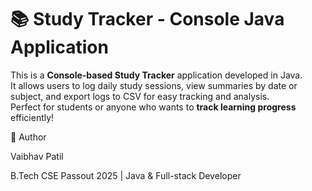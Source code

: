 
# 📚 Study Tracker - Console Java Application  

This is a **Console-based Study Tracker** application developed in Java.  
It allows users to log daily study sessions, view summaries by date or subject, and export logs to CSV for easy tracking and analysis.  
Perfect for students or anyone who wants to **track learning progress** efficiently!

🌟 Author

Vaibhav Patil

B.Tech CSE Passout 2025 | Java & Full-stack Developer
